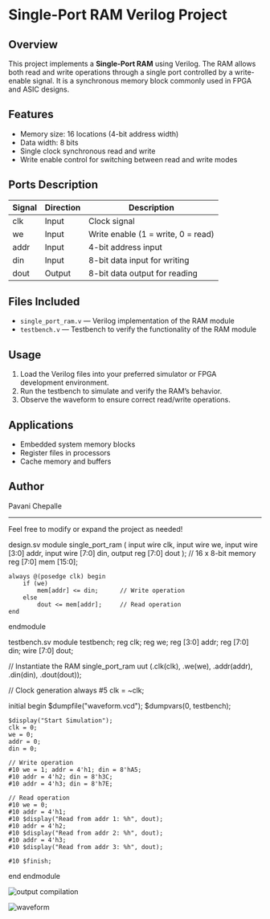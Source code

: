 # Single-Port RAM Verilog Project

## Overview
This project implements a **Single-Port RAM** using Verilog. The RAM allows both read and write operations through a single port controlled by a write-enable signal. It is a synchronous memory block commonly used in FPGA and ASIC designs.

## Features
- Memory size: 16 locations (4-bit address width)
- Data width: 8 bits
- Single clock synchronous read and write
- Write enable control for switching between read and write modes

## Ports Description

| Signal | Direction | Description                    |
|--------|-----------|-------------------------------|
| clk    | Input     | Clock signal                  |
| we     | Input     | Write enable (1 = write, 0 = read) |
| addr   | Input     | 4-bit address input           |
| din    | Input     | 8-bit data input for writing |
| dout   | Output    | 8-bit data output for reading|

## Files Included
- `single_port_ram.v` — Verilog implementation of the RAM module
- `testbench.v` — Testbench to verify the functionality of the RAM module

## Usage
1. Load the Verilog files into your preferred simulator or FPGA development environment.
2. Run the testbench to simulate and verify the RAM’s behavior.
3. Observe the waveform to ensure correct read/write operations.

## Applications
- Embedded system memory blocks
- Register files in processors
- Cache memory and buffers

## Author
Pavani Chepalle

---

Feel free to modify or expand the project as needed!

design.sv
module single_port_ram (
    input wire clk,
    input wire we,
    input wire [3:0] addr,
    input wire [7:0] din,
    output reg [7:0] dout
);
    // 16 x 8-bit memory
    reg [7:0] mem [15:0];

    always @(posedge clk) begin
        if (we)
            mem[addr] <= din;      // Write operation
        else
            dout <= mem[addr];     // Read operation
    end
endmodule

testbench.sv
module testbench;
  reg clk;
  reg we;
  reg [3:0] addr;
  reg [7:0] din;
  wire [7:0] dout;

  // Instantiate the RAM
  single_port_ram uut (.clk(clk), .we(we), .addr(addr), .din(din), .dout(dout));

  // Clock generation
  always #5 clk = ~clk;

  initial begin
    $dumpfile("waveform.vcd");
    $dumpvars(0, testbench);

    $display("Start Simulation");
    clk = 0;
    we = 0;
    addr = 0;
    din = 0;

    // Write operation
    #10 we = 1; addr = 4'h1; din = 8'hA5;
    #10 addr = 4'h2; din = 8'h3C;
    #10 addr = 4'h3; din = 8'h7E;

    // Read operation
    #10 we = 0;
    #10 addr = 4'h1;
    #10 $display("Read from addr 1: %h", dout);
    #10 addr = 4'h2;
    #10 $display("Read from addr 2: %h", dout);
    #10 addr = 4'h3;
    #10 $display("Read from addr 3: %h", dout);

    #10 $finish;
  end
endmodule

![output compilation](https://github.com/user-attachments/assets/c69f0b4b-eb03-4ab4-85ce-7b834452dc60)

![waveform](https://github.com/user-attachments/assets/8be78eb9-e0a1-424e-a16d-ccd8ffc5beb2)








